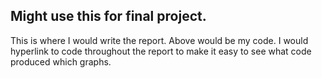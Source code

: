 ## Might use this for final project.
This is where I would write the report. Above would be my code. I would hyperlink to code throughout the report to make it easy to see what code produced which graphs.

